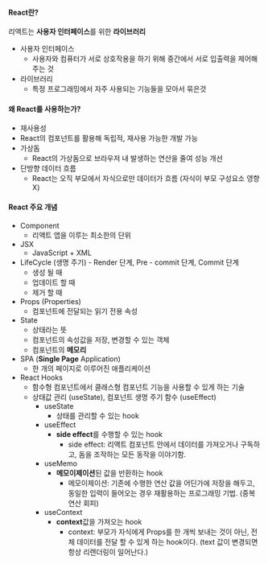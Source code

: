 #### React란?
리액트는 **사용자 인터페이스**를 위한 **라이브러리**
- 사용자 인터페이스
	- 사용자와 컴퓨터가 서로 상호작용을 하기 위해 중간에서 서로 입출력을 제어해 주는 것
- 라이브러리
	- 특정 프로그래밍에서 자주 사용되는 기능들을 모아서 묶은것

#### 왜 React를 사용하는가?
- 재사용성
- React의 컴포넌트를 활용해 독립적, 재사용 가능한 개발 가능
- 가상돔
	- React의 가상돔으로 브라우저 내 발생하는 연산을 줄여 성능 개선
- 단방향 데이터 흐름
	- React는 오직 부모에서 자식으로만 데이터가 흐름 (자식이 부모 구성요소 영향 X)

#### React 주요 개념
- Component
	- 리액트 앱을 이루는 최소한의 단위
- JSX
	- JavaScript + XML
- LifeCycle (생명 주기) - Render 단계, Pre - commit 단계, Commit 단계
	- 생성 될 때
	- 업데이트 할 때
	- 제거 할 때
- Props (Properties)
	- 컴포넌트에 전달되는 읽기 전용 속성
- State
	- 상태라는 뜻
	- 컴포넌트의 속성값을 저장, 변경할 수 있는 객체
	- 컴포넌트의 **메모리**
- SPA (**Single Page** Application)
	- 한 개의 페이지로 이루어진 애플리케이션
- React Hooks
	- 함수형 컴포넌트에서 클래스형 컴포넌트 기능을 사용할 수 있게 하는 기술
	- 상태값 관리 (useState), 컴포넌트 생명 주기 함수 (useEffect)
		- useState
			- 상태를 관리할 수 있는 hook
		- useEffect
			- **side effect**를 수행할 수 있는 hook
				- side effect: 리액트 컴포넌트 안에서 데이터를 가져오거나 구독하고, 돔을 조작하는 모든 동작을 이야기함.
		- useMemo
			- **메모이제이션**된 값을 반환하는 hook
				- 메모이제이션: 기존에 수행한 연산 값을 어딘가에 저장을 해두고, 동일한 입력이 들어오는 경우 재활용하는 프로그래밍 기법. (중복 연산 회피)
		- useContext
			- **context**값을 가져오는 hook
				- context: 부모가 자식에게 Props를 한 개씩 보내는 것이 아닌, 전체 데이터를 전달 할 수 있게 하는 hook이다. (text 값이 변경되면 항상 리렌더링이 일어난다.)
